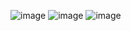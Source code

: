 ![image](https://github.com/user-attachments/assets/6e886cd1-a616-4d0a-ad53-020643bc8856)
![image](https://github.com/user-attachments/assets/0e12fba5-ce74-4281-ac93-0177e40f11e3)
![image](https://github.com/user-attachments/assets/9571af41-e26a-4708-849c-f24507bffa11)
